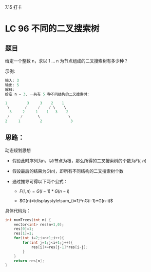 7.15 打卡

# LC 96 不同的二叉搜索树

## 题目

给定一个整数 n，求以 1 ... n 为节点组成的二叉搜索树有多少种？

示例:

```c++
输入: 3
输出: 5
解释:
给定 n = 3, 一共有 5 种不同结构的二叉搜索树:

1         3     3    2    1
 \       /     /    / \    \
  3     2     1    1   3    2
 /     /       \             \
2     1         2             3
```

## 思路：
动态规划思想   

- 假设此时序列为n，以i节点为根，那么所得的二叉搜索树的个数为$F(i,n)$

- 假设最后的结果为$G(n)$，即所有不同结构的二叉搜索树个数

- 通过推导可得以下两个公式：   

   - $F(i,n)=G(i-1)*G(n-i)$

   - $G(n)=\displaystyle\sum_{i=1}^nG(i-1)*G(n-i)$ 

具体代码为：

```c++
int numTrees(int n) {
    vector<int> res(n+1,0);
    res[0]=1;
    res[1]=1;
    for(int i=2;i<n+1;i++){
        for(int j=1;j<i+1;j++){
            res[i]+=res[j-1]*res[i-j];
        }
    }
    return res[n];
}
```